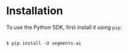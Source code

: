 # Installation

To use the Python SDK, first install it using `pip`:

```{code-block} bash

$ pip install -U segments-ai

```

